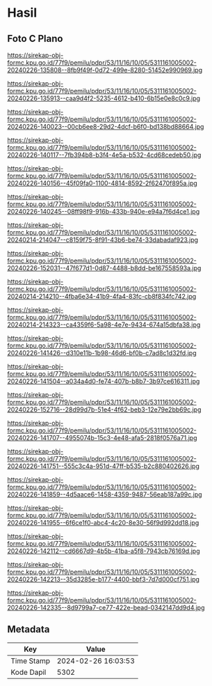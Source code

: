 # Hasil

## Foto C Plano

https://sirekap-obj-formc.kpu.go.id/77f9/pemilu/pdpr/53/11/16/10/05/5311161005002-20240226-135808--8fb9f49f-0d72-499e-8280-51452e990969.jpg

https://sirekap-obj-formc.kpu.go.id/77f9/pemilu/pdpr/53/11/16/10/05/5311161005002-20240226-135913--caa9d4f2-5235-4612-b410-6b15e0e8c0c9.jpg

https://sirekap-obj-formc.kpu.go.id/77f9/pemilu/pdpr/53/11/16/10/05/5311161005002-20240226-140023--00cb6ee8-29d2-4dcf-b6f0-bd138bd88664.jpg

https://sirekap-obj-formc.kpu.go.id/77f9/pemilu/pdpr/53/11/16/10/05/5311161005002-20240226-140117--7fb394b8-b3f4-4e5a-b532-4cd68cedeb50.jpg

https://sirekap-obj-formc.kpu.go.id/77f9/pemilu/pdpr/53/11/16/10/05/5311161005002-20240226-140156--45f09fa0-1100-4814-8592-2f62470f895a.jpg

https://sirekap-obj-formc.kpu.go.id/77f9/pemilu/pdpr/53/11/16/10/05/5311161005002-20240226-140245--08ff98f9-916b-433b-940e-e94a7f6d4ce1.jpg

https://sirekap-obj-formc.kpu.go.id/77f9/pemilu/pdpr/53/11/16/10/05/5311161005002-20240214-214047--c8159f75-8f91-43b6-be74-33dabadaf923.jpg

https://sirekap-obj-formc.kpu.go.id/77f9/pemilu/pdpr/53/11/16/10/05/5311161005002-20240226-152031--47f677d1-0d87-4488-b8dd-be167558593a.jpg

https://sirekap-obj-formc.kpu.go.id/77f9/pemilu/pdpr/53/11/16/10/05/5311161005002-20240214-214210--4fba6e34-41b9-4fa4-83fc-cb8f834fc742.jpg

https://sirekap-obj-formc.kpu.go.id/77f9/pemilu/pdpr/53/11/16/10/05/5311161005002-20240214-214323--ca4359f6-5a98-4e7e-9434-674a15dbfa38.jpg

https://sirekap-obj-formc.kpu.go.id/77f9/pemilu/pdpr/53/11/16/10/05/5311161005002-20240226-141426--d310e11b-1b98-46d6-bf0b-c7ad8c1d32fd.jpg

https://sirekap-obj-formc.kpu.go.id/77f9/pemilu/pdpr/53/11/16/10/05/5311161005002-20240226-141504--a034a4d0-fe74-407b-b8b7-3b97ce616311.jpg

https://sirekap-obj-formc.kpu.go.id/77f9/pemilu/pdpr/53/11/16/10/05/5311161005002-20240226-152716--28d99d7b-51e4-4f62-beb3-12e79e2bb69c.jpg

https://sirekap-obj-formc.kpu.go.id/77f9/pemilu/pdpr/53/11/16/10/05/5311161005002-20240226-141707--4955074b-15c3-4e48-afa5-2818f0576a71.jpg

https://sirekap-obj-formc.kpu.go.id/77f9/pemilu/pdpr/53/11/16/10/05/5311161005002-20240226-141751--555c3c4a-951d-47ff-b535-b2c880402626.jpg

https://sirekap-obj-formc.kpu.go.id/77f9/pemilu/pdpr/53/11/16/10/05/5311161005002-20240226-141859--4d5aace6-1458-4359-9487-56eab187a99c.jpg

https://sirekap-obj-formc.kpu.go.id/77f9/pemilu/pdpr/53/11/16/10/05/5311161005002-20240226-141955--6f6ce1f0-abc4-4c20-8e30-56f9d992dd18.jpg

https://sirekap-obj-formc.kpu.go.id/77f9/pemilu/pdpr/53/11/16/10/05/5311161005002-20240226-142112--cd6667d9-4b5b-41ba-a5f8-7943cb76169d.jpg

https://sirekap-obj-formc.kpu.go.id/77f9/pemilu/pdpr/53/11/16/10/05/5311161005002-20240226-142213--35d3285e-b177-4400-bbf3-7d7d000cf751.jpg

https://sirekap-obj-formc.kpu.go.id/77f9/pemilu/pdpr/53/11/16/10/05/5311161005002-20240226-142335--8d9799a7-ce77-422e-bead-0342147dd9d4.jpg


## Metadata

| Key        | Value               |
| ---------- | ------------------- |
| Time Stamp | 2024-02-26 16:03:53 |
| Kode Dapil | 5302                |




